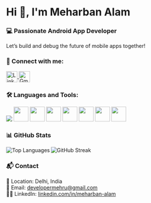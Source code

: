 <h1 align="left">Hi 👋, I'm Meharban Alam</h1>
<h3 align="left">💻 Passionate Android App Developer</h3>

<p align="left">
Let’s build and debug the future of mobile apps together! 
</p>

### 🔗 Connect with me:

<p align="left">
  <a href="https://www.linkedin.com/in/meharban-alam-9bbb7a327" target="_blank">
    <img align="center" src="https://cdn.jsdelivr.net/gh/devicons/devicon/icons/linkedin/linkedin-original.svg" alt="LinkedIn" height="30" width="30" />
  </a>
  <a href="mailto:developermehru@gmail.com" target="_blank">
    <img align="center" src="https://img.icons8.com/color/48/000000/gmail.png" alt="Gmail" height="30" width="30" />
  </a>
</p>

### 🛠️ Languages and Tools:

<p align="left">
  <img src="https://img.icons8.com/color/48/000000/android-studio--v3.png"/>
  <img src="https://cdn.jsdelivr.net/gh/devicons/devicon/icons/java/java-original.svg" height="40"/>
  <img src="https://cdn.jsdelivr.net/gh/devicons/devicon/icons/kotlin/kotlin-original.svg" height="40"/>
  <img src="https://cdn.jsdelivr.net/gh/devicons/devicon/icons/firebase/firebase-plain.svg" height="40"/>
  <img src="https://cdn.jsdelivr.net/gh/devicons/devicon/icons/html5/html5-original.svg" height="40"/>
  <img src="https://cdn.jsdelivr.net/gh/devicons/devicon/icons/css3/css3-original.svg" height="40"/>
  <img src="https://cdn.jsdelivr.net/gh/devicons/devicon/icons/javascript/javascript-original.svg" height="40"/>
  <img src="https://cdn.jsdelivr.net/gh/devicons/devicon/icons/github/github-original.svg" height="40"/>
</p>

### 📊 GitHub Stats

<p>
  <img align="left" src="https://github-readme-stats.vercel.app/api/top-langs?username=Mehruuban&show_icons=true&locale=en&layout=compact" alt="Top Languages" />
  <img align="center" src="https://github-readme-streak-stats.herokuapp.com?user=Mehruuban&theme=default&hide_border=false" alt="GitHub Streak" />
</p>

### 📬 Contact

📍 Location: Delhi, India  
📧 Email: developermehru@gmail.com  
👨‍💻 LinkedIn: [linkedin.com/in/meharban-alam](https://www.linkedin.com/in/meharban-alam-9bbb7a327)
